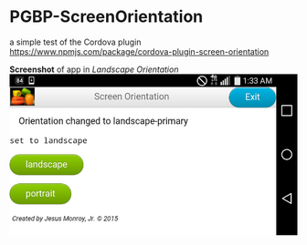 # PGBP-ScreenOrientation
a simple test of the Cordova plugin https://www.npmjs.com/package/cordova-plugin-screen-orientation


**Screenshot** of app in *Landscape Orientation*
![landscape orientation](landscape-orientation.png)
